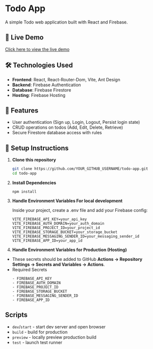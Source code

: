 # Todo App

A simple Todo web application built with React and Firebase.

## 🚀 Live Demo

[Click here to view the live demo](https://fir-9-auth-5b31f.web.app)

## 🛠 Technologies Used

- **Frontend**: React, React-Router-Dom, Vite, Ant Design
- **Backend**: Firebase Authentication
- **Database**: Firebase Firestore
- **Hosting**: Firebase Hosting

## 📌 Features

- User authentication (Sign up, Login, Logout, Persist login state)
- CRUD operations on todos (Add, Edit, Delete, Retrieve)
- Secure Firestore database access with rules

## 📂 Setup Instructions

1. **Clone this repository**

   ```bash
   git clone https://github.com/YOUR_GITHUB_USERNAME/todo-app.git
   cd todo-app
   ```

2. **Install Dependencies**

   ```
   npm install
   ```

3. **Handle Environment Variables For local development**

   Inside your project, create a .env file and add your Firebase config:

   ```
   VITE_FIREBASE_API_KEY=your_api_key
   VITE_FIREBASE_AUTH_DOMAIN=your_auth_domain
   VITE_FIREBASE_PROJECT_ID=your_project_id
   VITE_FIREBASE_STORAGE_BUCKET=your_storage_bucket
   VITE_FIREBASE_MESSAGING_SENDER_ID=your_messaging_sender_id
   VITE_FIREBASE_APP_ID=your_app_id
   ```

4. **Handle Environment Variables for Production (Hosting)**

- These secrets should be added to GitHub **Actions → Repository Settings → Secrets and Variables → Actions**.
- Required Secrets
  ```
  - FIREBASE_API_KEY
  - FIREBASE_AUTH_DOMAIN
  - FIREBASE_PROJECT_ID
  - FIREBASE_STORAGE_BUCKET
  - FIREBASE_MESSAGING_SENDER_ID
  - FIREBASE_APP_ID
  ```

## Scripts

- `dev`/`start` - start dev server and open browser
- `build` - build for production
- `preview` - locally preview production build
- `test` - launch test runner

